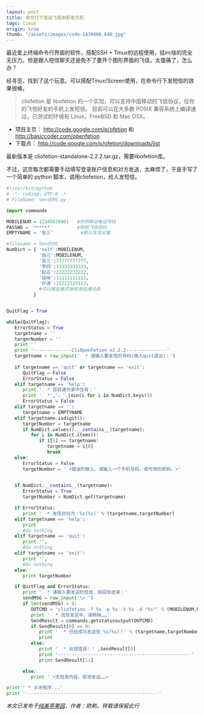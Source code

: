 ```yaml
---
layout: post
title: 命令行下发送飞信到好友爪机
tags: linux
origin: true
thumb: "/assets/images/code-1839406_640.jpg"
---
```


最近爱上终端命令行界面的软件，搭配SSH + Tmux的远程使用，挂irc啥的完全无压力。但是跟人短信聊天还是免不了要开个图形界面的飞信，太蛋痛了，怎么办？

经寻觅，找到了这个玩意。可以搭配Tmux/Screen使用，在命令行下发短信的效果很棒。

> cliofetion 是 libofetion 的一个实现，可以支持中国移动的飞信协议，往你的飞信好友的手机上发短信。
> 目前可以在大多数 POSIX 兼容系统上编译通过，已测试的环境有 Linux，FreeBSD 和 Mac OSX。

* 项目主页： http://code.google.com/p/ofetion 和 http://basiccoder.com/openfetion 
* 下载点： http://code.google.com/p/ofetion/downloads/list

最新版本是 cliofetion-standalone-2.2.2.tar.gz，需要libofetion库。

不过，这货每次都需要手动填写登录账户信息和对方发送，太麻烦了，于是手写了一个简单的 python 脚本，调用cliofetion，给人发短信。

```python
#!/usr/bin/python
# -*- coding: UTF-8 -*- 
# FileName: SendSMS.py

import commands

MOBILENUM = 12345678901   #你的移动电话号码
PASSWD = '******'         #你的飞信密码
EMPTYNAME = '张三'          #默认发信对象

#filename = SendSMS
NumDict = { 'self':MOBILENUM,
            '自己':MOBILENUM,
            '张三':77777777777,
            '李四':33333333333,
            '赵五':22222222222,
            '钱咪':11111111111,
            '孙凌':22222223123,
            #可以按此格式继续添加通讯录
          } 


QuitFlag = True

while(QuitFlag):
   ErrorStatus = True
   targetname = ''
   targerNumber = ''
   print ''
   print '--------------CliOpenFetion v2.2.2---------------'
   targetname = raw_input('  * 请输入要发信的号码(输入quit退出)：')
   
   if targetname == 'quit' or targetname == 'exit':
      QuitFlag = False
      ErrorStatus = False
   elif targetname == 'help':
      print '  * 目前通讯录中含有：'
      print '  *','、'.join(i for i in NumDict.keys())
      ErrorStatus = False
   elif targetname == '':
      targetname = EMPTYNAME
   elif targetname.isdigit():
      targetNumber = targetname
      if NumDict.values().__contains__(targetname):
         for i in NumDict.items():
            if i[1] == targetname:
               targetname = i[0]
               break
   else:
      ErrorStatus = False
      targetNumber = ' <错误的输入，请输入一个手机号码，或可用的昵称。>'
   

   if NumDict.__contains__(targetname):
      ErrorStatus = True
      targetNumber = NumDict.get(targetname)

   if ErrorStatus:
      print '  * 发信目标为：%s(%s)' % (targetname,targetNumber)
   elif targetname == 'help':
      print
      #do nothing
   elif targetname == 'quit':
      print '',
      #do nothing
   elif targetname == 'exit':
      print '',
      #do nothing
   else:
      print targetNumber

   if QuitFlag and ErrorStatus:
      print '  * 请输入要发送的信息，按回车结束：'
      sendMSG = raw_input('\> ')
      if len(sendMSG) > 0:
         OUTCMD = 'cliofetion -f %s -p %s -t %s -d "%s"' % (MOBILENUM,PASSWD,targetNumber,sendMSG)
         print '  * 消息发送中，请稍候……'
         SendResult = commands.getstatusoutput(OUTCMD)
         if SendResult[0] == 0:
            print '  * 已经成功发送至 %s(%s)！' % (targetname,targetNumber) #, SendResult
            print
         else:
            print '  * 出现错误: ' ,SendResult[0]
            print '-------------------------------------------------'
            print SendResult[1:]

      else:
         print ' <无信息内容，取消发送……>'

print ' * 关闭程序...'
print '-------------------------------------------------'
```

_本文已发布于[纯美苹果园](http://www.goddessfantasy.net/bbs/index.php?topic=45527.msg399567#msg399567)，作者：欧剃。转载请保留此行_

